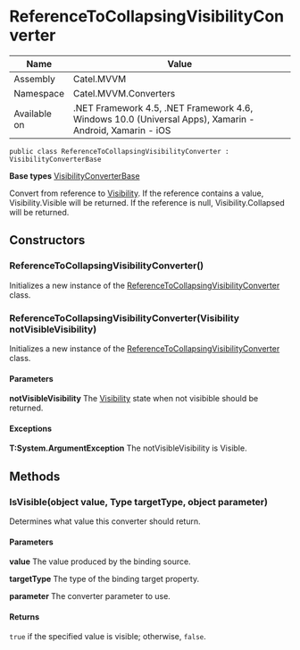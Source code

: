 

# ReferenceToCollapsingVisibilityConverter

Name|Value
---|---
Assembly|Catel.MVVM
Namespace|Catel.MVVM.Converters
Available on|.NET Framework 4.5, .NET Framework 4.6, Windows 10.0 (Universal Apps), Xamarin - Android, Xamarin - iOS

```
public class ReferenceToCollapsingVisibilityConverter : VisibilityConverterBase
```

**Base types**
[VisibilityConverterBase](/Catel.MVVM\Catel\MVVM\Converters\VisibilityConverterBase.md)


Convert from reference to [Visibility](#). 
    If the reference contains a value, Visibility.Visible will be returned. 
    If the reference is null, Visibility.Collapsed will be returned.



## Constructors

### ReferenceToCollapsingVisibilityConverter()

Initializes a new instance of the [ReferenceToCollapsingVisibilityConverter](#) class.



### ReferenceToCollapsingVisibilityConverter(Visibility notVisibleVisibility)

Initializes a new instance of the [ReferenceToCollapsingVisibilityConverter](#) class.

#### Parameters

**notVisibleVisibility**
The [Visibility](#) state when not visibible should be returned.

#### Exceptions

**T:System.ArgumentException**
The notVisibleVisibility is Visible.



## Methods

### IsVisible(object value, Type targetType, object parameter)

Determines what value this converter should return.

#### Parameters

**value**
The value produced by the binding source.

**targetType**
The type of the binding target property.

**parameter**
The converter parameter to use.

#### Returns

```true``` if the specified value is visible; otherwise, ```false```.



